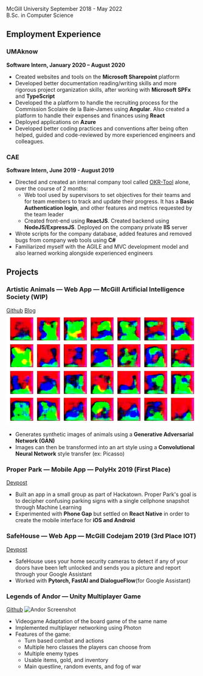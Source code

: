 McGill University September 2018 - May 2022  
B.Sc. in Computer Science

## Employment Experience

### UMAknow

**Software Intern, January 2020 – August 2020**
- Created websites and tools on the **Microsoft Sharepoint** platform
- Developed better documentation reading/writing skills and more rigorous project organization skills, after working with **Microsoft SPFx** and **TypeScript**
- Developed the a platform to handle the recruiting process for the Commission Scolaire de la Baie-James using **Angular**. Also created a platform to handle their expenses and finances using **React**
- Deployed applications on **Azure**
- Developed better coding practices and conventions after being often helped, guided and code-reviewed by more experienced engineers and colleagues.

### CAE
**Software Intern, June 2019 - August 2019**
- Directed and created an internal company tool called [OKR-Tool](https://github.com/xinxin001/OKR-Tool) alone, over the course of 2 months:
  - Web tool used by supervisors to set objectives for their teams and for team members to track and update their progress. It has a **Basic Authentication login**, and other features and metrics requested by the team leader
  - Created front-end using **ReactJS**. Created backend using **NodeJS/ExpressJS**. Deployed on the company private **IIS** server
- Wrote scripts for the company database, added features and removed bugs from company web tools using **C#**
- Familiarized myself with the AGILE and MVC development model and also learned working alongside experienced engineers

## Projects

### Artistic Animals — Web App — McGill Artificial Intelligence Society (WIP) ###
[Github](https://github.com/xinxin001/ArtisticAnimals)  [Blog](/ArtisticAnimals)
![Preliminary Results](images/train-50.png)
- Generates synthetic images of animals using a **Generative Adversarial Network (GAN)**
- Images can then be transformed into an art style using a **Convolutional Neural Network** style transfer (ex: Picasso)

### Proper Park — Mobile App — PolyHx 2019 (First Place) ###
[Devpost](devpost.com/software/proper-park-mw0h6e)
- Built an app in a small group as part of Hackatown. Proper Park's goal is to decipher confusing parking signs with a single cellphone snapshot through Machine Learning
- Experimented with **Phone Gap** but settled on **React Native** in order to create the mobile interface for **iOS and Android**

### SafeHouse — Web App — McGill Codejam 2019 (3rd Place IOT) ###
[Devpost](https://devpost.com/software/safe-house)
- SafeHouse uses your home security cameras to detect if any of your doors have been left unlocked and sends you a picture and report through your Google Assistant
- Worked with **Pytorch, FastAI and DialogueFlow**(for Google Assistant)

### Legends of Andor — Unity Multiplayer Game ###
[Github](https://github.com/xinxin001/LegendsOfAndor)
![Andor Screenshot](images/andor.png)
- Videogame Adaptation of the board game of the same name
- Implemented multiplayer networking using Photon
- Features of the game:
  - Turn based combat and actions
  - Multiple hero classes the players can choose from
  - Multiple enemy types
  - Usable items, gold, and inventory
  - Main questline, random events, and fog of war
